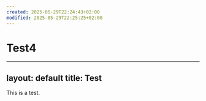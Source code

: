 ```yaml
---
created: 2025-05-29T22:24:43+02:00
modified: 2025-05-29T22:25:25+02:00
---
```


# Test4

---
layout: default
title: Test
---
This is a test.
